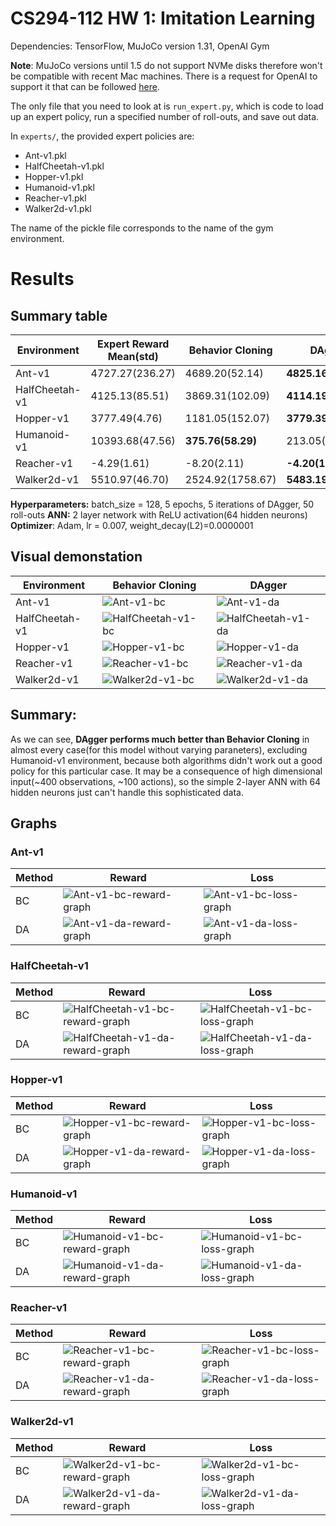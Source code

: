 # CS294-112 HW 1: Imitation Learning

Dependencies: TensorFlow, MuJoCo version 1.31, OpenAI Gym

**Note**: MuJoCo versions until 1.5 do not support NVMe disks therefore won't be compatible with recent Mac machines.
There is a request for OpenAI to support it that can be followed [here](https://github.com/openai/gym/issues/638).

The only file that you need to look at is `run_expert.py`, which is code to load up an expert policy, run a specified number of roll-outs, and save out data.

In `experts/`, the provided expert policies are:
* Ant-v1.pkl
* HalfCheetah-v1.pkl
* Hopper-v1.pkl
* Humanoid-v1.pkl
* Reacher-v1.pkl
* Walker2d-v1.pkl

The name of the pickle file corresponds to the name of the gym environment.

# Results

## Summary table

|Environment   |Expert Reward Mean(std)|Behavior Cloning |DAgger             |
|--------------|-----------------------|-----------------|-------------------|
|Ant-v1        |4727.27(236.27)        |4689.20(52.14)   |**4825.16(76.79)** |
|HalfCheetah-v1|4125.13(85.51)         |3869.31(102.09)  |**4114.19(72.78)** |
|Hopper-v1     |3777.49(4.76)          |1181.05(152.07)  |**3779.39(5.24)**  |
|Humanoid-v1   |10393.68(47.56)        |**375.76(58.29)**|213.05(26.96)      |
|Reacher-v1    |-4.29(1.61)            |-8.20(2.11)      |**-4.20(1.41)**    |
|Walker2d-v1   |5510.97(46.70)         |2524.92(1758.67) |**5483.19(113.88)**|

**Hyperparameters:** batch_size = 128, 5 epochs, 5 iterations of DAgger, 50 roll-outs
**ANN:** 2 layer network with ReLU activation(64 hidden neurons)
**Optimizer**: Adam, lr = 0.007, weight_decay(L2)=0.0000001

## Visual demonstation

|Environment|Behavior Cloning|DAgger|
|-----------|----------------|------|
|Ant-v1|![Ant-v1-bc](demonstrations_bc/Ant-v1_050_05/Ant-v1_050_05.gif)|![Ant-v1-da](demonstrations_da/Ant-v1_050_05/Ant-v1_050_05.gif)|
|HalfCheetah-v1|![HalfCheetah-v1-bc](demonstrations_bc/HalfCheetah-v1_050_05/HalfCheetah-v1_050_05.gif)|![HalfCheetah-v1-da](demonstrations_da/HalfCheetah-v1_050_05/HalfCheetah-v1_050_05.gif)|
|Hopper-v1|![Hopper-v1-bc](demonstrations_bc/Hopper-v1_050_05/Hopper-v1_050_05.gif)|![Hopper-v1-da](demonstrations_da/Hopper-v1_050_05/Hopper-v1_050_05.gif)|
|Reacher-v1|![Reacher-v1-bc](demonstrations_bc/Reacher-v1_050_05/Reacher-v1_050_05.gif)|![Reacher-v1-da](demonstrations_da/Reacher-v1_050_05/Reacher-v1_050_05.gif)|
|Walker2d-v1|![Walker2d-v1-bc](demonstrations_bc/Walker2d-v1_050_05/Walker2d-v1_050_05.gif)|![Walker2d-v1-da](demonstrations_da/Walker2d-v1_050_05/Walker2d-v1_050_05.gif)|

## Summary:
As we can see, **DAgger performs much better than Behavior Cloning** in almost every case(for this model without varying paraneters), excluding Humanoid-v1 environment, because both algorithms didn't work out a good policy for this particular case. It may be a consequence of high dimensional input(~400 observations, ~100 actions), so the simple 2-layer ANN with 64 hidden neurons just can't handle this sophisticated data.

## Graphs

### Ant-v1
|Method|Reward|Loss|
|------|------|----|
|BC|![Ant-v1-bc-reward-graph](figures_bc/reward_Ant-v1_050_05.png)|![Ant-v1-bc-loss-graph](figures_bc/loss_Ant-v1_050_05.png)|
|DA|![Ant-v1-da-reward-graph](figures_da/reward_Ant-v1_050_05.png)|![Ant-v1-da-loss-graph](figures_da/loss_Ant-v1_050_05.png)|
### HalfCheetah-v1
|Method|Reward|Loss|
|------|------|----|
|BC|![HalfCheetah-v1-bc-reward-graph](figures_bc/reward_HalfCheetah-v1_050_05.png)|![HalfCheetah-v1-bc-loss-graph](figures_bc/loss_HalfCheetah-v1_050_05.png)|
|DA|![HalfCheetah-v1-da-reward-graph](figures_da/reward_HalfCheetah-v1_050_05.png)|![HalfCheetah-v1-da-loss-graph](figures_da/loss_HalfCheetah-v1_050_05.png)|
### Hopper-v1
|Method|Reward|Loss|
|------|------|----|
|BC|![Hopper-v1-bc-reward-graph](figures_bc/reward_Hopper-v1_050_05.png)|![Hopper-v1-bc-loss-graph](figures_bc/loss_Hopper-v1_050_05.png)|
|DA|![Hopper-v1-da-reward-graph](figures_da/reward_Hopper-v1_050_05.png)|![Hopper-v1-da-loss-graph](figures_da/loss_Hopper-v1_050_05.png)|
### Humanoid-v1
|Method|Reward|Loss|
|------|------|----|
|BC|![Humanoid-v1-bc-reward-graph](figures_bc/reward_Humanoid-v1_050_05.png)|![Humanoid-v1-bc-loss-graph](figures_bc/loss_Humanoid-v1_050_05.png)|
|DA|![Humanoid-v1-da-reward-graph](figures_da/reward_Humanoid-v1_050_05.png)|![Humanoid-v1-da-loss-graph](figures_da/loss_Humanoid-v1_050_05.png)|
### Reacher-v1
|Method|Reward|Loss|
|------|------|----|
|BC|![Reacher-v1-bc-reward-graph](figures_bc/reward_Reacher-v1_050_05.png)|![Reacher-v1-bc-loss-graph](figures_bc/loss_Reacher-v1_050_05.png)|
|DA|![Reacher-v1-da-reward-graph](figures_da/reward_Reacher-v1_050_05.png)|![Reacher-v1-da-loss-graph](figures_da/loss_Reacher-v1_050_05.png)| 
### Walker2d-v1
|Method|Reward|Loss|
|------|------|----|
|BC|![Walker2d-v1-bc-reward-graph](figures_bc/reward_Walker2d-v1_050_05.png)|![Walker2d-v1-bc-loss-graph](figures_bc/loss_Walker2d-v1_050_05.png)|
|DA|![Walker2d-v1-da-reward-graph](figures_da/reward_Walker2d-v1_050_05.png)|![Walker2d-v1-da-loss-graph](figures_da/loss_Walker2d-v1_050_05.png)|
